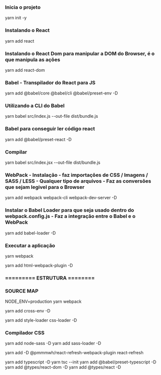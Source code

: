 ### Inicia o projeto 
yarn init -y 

### Instalando o React 
yarn add react

### Instalando o React Dom para manipular a DOM do Browser, é o que manipula as ações 
yarn add react-dom

### Babel - Transpilador do React para JS 
yarn add @babel/core @babel/cli @babel/preset-env -D

### Utilizando a CLI do Babel
yarn babel src/index.js --out-file dist/bundle.js

### Babel para conseguir ler código react
yarn add @babel/preset-react -D

### Compilar
yarn babel src/index.jsx --out-file dist/bundle.js

### WebPack - Instalação - faz importações de CSS / Imagens / SASS / LESS - Qualquer tipo de arquivos - Faz as conversões que sejam legivel para o Browser 
yarn add webpack webpack-cli webpack-dev-server -D

### Instalar o Babel Loader  para que seja usado dentro do webpack.config.js  - Faz a integração entre o Babel e  o WebPack 
yarn add babel-loader -D

### Executar a aplicação 
yarn webpack

yarn add html-webpack-plugin -D

### ========= ESTRUTURA ======== 

### SOURCE MAP 
NODE_ENV=production yarn webpack

yarn add cross-env -D

yarn add style-loader css-loader -D

### Compilador CSS 
yarn add node-sass -D 
yarn add sass-loader -D

yarn add -D @pmmmwh/react-refresh-webpack-plugin react-refresh

yarn add typescript -D
yarn tsc --init
yarn add @babel/preset-typescript -D
yarn add @types/react-dom -D
yarn add @types/react -D